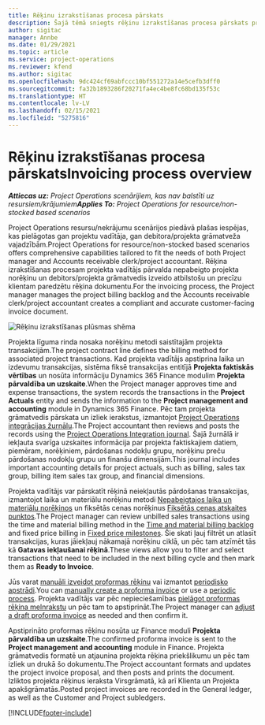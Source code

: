 ```yaml
---
title: Rēķinu izrakstīšanas procesa pārskats
description: Šajā tēmā sniegts rēķinu izrakstīšanas procesa pārskats programmā Project Operations resursu/nekrājumu scenārijos.
author: sigitac
manager: Annbe
ms.date: 01/29/2021
ms.topic: article
ms.service: project-operations
ms.reviewer: kfend
ms.author: sigitac
ms.openlocfilehash: 9dc424cf69abfccc10bf551272a14e5cefb3dff0
ms.sourcegitcommit: fa32b1893286f20271fa4ec4be8fc68bd135f53c
ms.translationtype: HT
ms.contentlocale: lv-LV
ms.lasthandoff: 02/15/2021
ms.locfileid: "5275816"
---
```

# <a name="invoicing-process-overview"></a><span data-ttu-id="7b96d-103">Rēķinu izrakstīšanas procesa pārskats</span><span class="sxs-lookup"><span data-stu-id="7b96d-103">Invoicing process overview</span></span>

<span data-ttu-id="7b96d-104">_**Attiecas uz:** Project Operations scenārijiem, kas nav balstīti uz resursiem/krājumiem_</span><span class="sxs-lookup"><span data-stu-id="7b96d-104">_**Applies To:** Project Operations for resource/non-stocked based scenarios_</span></span>

<span data-ttu-id="7b96d-105">Project Operations resursu/nekrājumu scenārijos piedāvā plašas iespējas, kas pielāgotas gan projektu vadītāja, gan debitora/projekta grāmatveža vajadzībām.</span><span class="sxs-lookup"><span data-stu-id="7b96d-105">Project Operations for resource/non-stocked based scenarios offers comprehensive capabilities tailored to fit the needs of both Project manager and Accounts receivable clerk/project accountant.</span></span> <span data-ttu-id="7b96d-106">Rēķina izrakstīšanas procesam projekta vadītājs pārvalda nepabeigto projekta norēķinu un debitors/projekta grāmatvedis izveido atbilstošu un precīzu klientam paredzētu rēķina dokumentu.</span><span class="sxs-lookup"><span data-stu-id="7b96d-106">For the invoicing process, the Project manager manages the project billing backlog and the Accounts receivable clerk/project accountant creates a compliant and accurate customer-facing invoice document.</span></span>

![Rēķinu izrakstīšanas plūsmas shēma](./media/invoicing-flow.png)

<span data-ttu-id="7b96d-108">Projekta līguma rinda nosaka norēķinu metodi saistītajām projekta transakcijām.</span><span class="sxs-lookup"><span data-stu-id="7b96d-108">The project contract line defines the billing method for associated project transactions.</span></span> <span data-ttu-id="7b96d-109">Kad projekta vadītājs apstiprina laika un izdevumu transakcijas, sistēma fiksē transakcijas entitījā **Projekta faktiskās vērtības** un nosūta informāciju Dynamics 365 Finance modulim **Projekta pārvaldība un uzskaite**.</span><span class="sxs-lookup"><span data-stu-id="7b96d-109">When the Project manager approves time and expense transactions, the system records the transactions in the **Project Actuals** entity and sends the information to the **Project management and accounting** module in Dynamics 365 Finance.</span></span> <span data-ttu-id="7b96d-110">Pēc tam projekta grāmatvedis pārskata un izliek ierakstus, izmantojot [Project Operations integrācijas žurnālu](../project-accounting/project-operations-integration-journal.md).</span><span class="sxs-lookup"><span data-stu-id="7b96d-110">The Project accountant then reviews and posts the records using the [Project Operations Integration journal](../project-accounting/project-operations-integration-journal.md).</span></span> <span data-ttu-id="7b96d-111">Šajā žurnālā ir iekļauta svarīga uzskaites informācija par projekta faktiskajiem datiem, piemēram, norēķiniem, pārdošanas nodokļu grupu, norēķinu preču pārdošanas nodokļu grupu un finanšu dimensijām.</span><span class="sxs-lookup"><span data-stu-id="7b96d-111">This journal includes important accounting details for project actuals, such as billing, sales tax group, billing item sales tax group, and financial dimensions.</span></span>

<span data-ttu-id="7b96d-112">Projekta vadītājs var pārskatīt rēķinā neiekļautās pārdošanas transakcijas, izmantojot laika un materiālu norēķinu metodi [Nepabeigtajos laika un materiālu norēķinos](../proforma-invoicing/manage-billing-backlog.md#time-and-material-billing-backlog) un fiksētās cenas norēķinus [Fiksētās cenas atskaites punktos](../proforma-invoicing/manage-billing-backlog.md#fixed-price-milestones).</span><span class="sxs-lookup"><span data-stu-id="7b96d-112">The Project manager can review unbilled sales transactions using the time and material billing method in the [Time and material billing backlog](../proforma-invoicing/manage-billing-backlog.md#time-and-material-billing-backlog) and fixed price billing in [Fixed price milestones](../proforma-invoicing/manage-billing-backlog.md#fixed-price-milestones).</span></span> <span data-ttu-id="7b96d-113">Šie skati ļauj filtrēt un atlasīt transakcijas, kuras jāiekļauj nākamajā norēķinu ciklā, un pēc tam atzīmēt tās kā **Gatavas iekļaušanai rēķinā**.</span><span class="sxs-lookup"><span data-stu-id="7b96d-113">These views allow you to filter and select transactions that need to be included in the next billing cycle and then mark them as **Ready to Invoice**.</span></span>

<span data-ttu-id="7b96d-114">Jūs varat [manuāli izveidot proformas rēķinu](../proforma-invoicing/create-manual-proforma-invoice.md) vai izmantot [periodisko apstrādi](../proforma-invoicing/configure-automated-invoice-creation.md).</span><span class="sxs-lookup"><span data-stu-id="7b96d-114">You can [manually create a proforma invoice](../proforma-invoicing/create-manual-proforma-invoice.md) or use a [periodic process](../proforma-invoicing/configure-automated-invoice-creation.md).</span></span> <span data-ttu-id="7b96d-115">Projekta vadītājs var pēc nepieciešamības [pielāgot proformas rēķina melnrakstu](../proforma-invoicing/manage-proforma-invoice.md) un pēc tam to apstiprināt.</span><span class="sxs-lookup"><span data-stu-id="7b96d-115">The Project manager can [adjust a draft proforma invoice](../proforma-invoicing/manage-proforma-invoice.md) as needed and then confirm it.</span></span>

<span data-ttu-id="7b96d-116">Apstiprināto proformas rēķinu nosūta uz Finance moduli **Projekta pārvaldība un uzskaite**.</span><span class="sxs-lookup"><span data-stu-id="7b96d-116">The confirmed proforma invoice is sent to the **Project management and accounting** module in Finance.</span></span> <span data-ttu-id="7b96d-117">Projekta grāmatvedis formatē un atjaunina projekta rēķina priekšlikumu un pēc tam izliek un drukā šo dokumentu.</span><span class="sxs-lookup"><span data-stu-id="7b96d-117">The Project accountant formats and updates the project invoice proposal, and then posts and prints the document.</span></span> <span data-ttu-id="7b96d-118">Izliktos projekta rēķinus ieraksta Virsgrāmatā, kā arī Klienta un Projekta apakšgrāmatās.</span><span class="sxs-lookup"><span data-stu-id="7b96d-118">Posted project invoices are recorded in the General ledger, as well as the Customer and Project subledgers.</span></span>


[!INCLUDE[footer-include](../includes/footer-banner.md)]